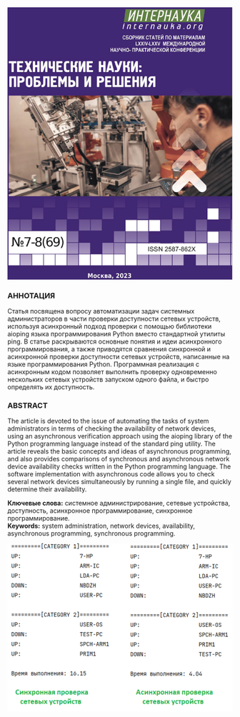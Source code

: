 <div align="center">
<a href="https://www.internauka.org/conf/tech/lxxiv-lxxv">
<img src="https://github.com/legion088/async-checking-services/blob/main/img/article.png"/>
</a>
</div>

### АННОТАЦИЯ<br>
Статья посвящена вопросу автоматизации задач системных администраторов в части проверки доступности сетевых устройств, используя асинхронный подход проверки с помощью библиотеки aioping языка программирования Python вместо стандартной утилиты ping. 
В статье раскрываются основные понятия и идеи асинхронного программирования, а также приводятся сравнения синхронной и асинхронной проверки доступности сетевых устройств, написанные на языке программирования Python.
Программная реализация с асинхронным кодом позволяет выполнить проверку одновременно нескольких сетевых устройств запуском одного файла, и быстро определять их доступность.<br>

### ABSTRACT
The article is devoted to the issue of automating the tasks of system administrators in terms of checking the availability of network devices, using an asynchronous verification approach using the aioping library of the Python programming language instead of the standard ping utility. 
The article reveals the basic concepts and ideas of asynchronous programming, and also provides comparisons of synchronous and asynchronous network device availability checks written in the Python programming language.
The software implementation with asynchronous code allows you to check several network devices simultaneously by running a single file, and quickly determine their availability.

<b>Ключевые слова:</b> системное администрирование, сетевые устройства, доступность, асинхронное программирование, синхронное программирование.<br>
<b>Keywords:</b> system administration, network devices, availability, asynchronous programming, synchronous programming. 

<p align="center">
<img src="https://github.com/legion088/async-checking-services/blob/main/img/result.png"/>
</p>
